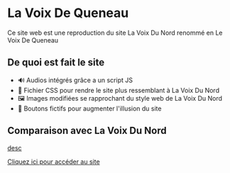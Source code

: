 # La Voix De Queneau

Ce site web est une reproduction du site La Voix Du Nord renommé en Le Voix De Queneau

## De quoi est fait le site

- 🔊 Audios intégrés grâce a un script JS
- 📁 Fichier CSS pour rendre le site plus ressemblant à La Voix Du Nord
- 🖼️ Images modifiées se rapprochant du style web de La Voix Du Nord
- 🔘 Boutons fictifs pour augmenter l'illusion du site

## Comparaison avec La Voix Du Nord

[desc](lavoixdequeneau.jpg)


[Cliquez ici pour accéder au site](https://lavoixdequeneau-ens-svt.netlify.app)
